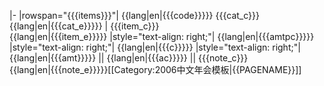 |-
|rowspan="{{{items}}}"| {{lang|en|{{{code}}}}} {{{cat_c}}}<br />{{lang|en|{{{cat_e}}}}}
| {{{item_c}}}<br />{{lang|en|{{{item_e}}}}}
|style="text-align: right;"| {{lang|en|{{{amtpc}}}}}
|style="text-align: right;"| {{lang|en|{{{c}}}}}
|style="text-align: right;"| {{lang|en|{{{amt}}}}} || {{lang|en|{{{ac}}}}} || {{{note_c}}}<br />{{lang|en|{{{note_e}}}}}<noinclude>[[Category:2006中文年会模板|{{PAGENAME}}]]</noinclude>
